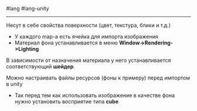 #lang #lang-unity 

---
Несут в себе свойства поверхности (цвет, текстура, блики и т.д.)

- У каждого map-а есть ячейка для импорта изображения
- Материал фона устанавливается в меню **Window->Rendering->Lighting**

В зависимости от назначения материала у него устанавливается соответствующий **шейдер**.

Можно настраивать файлы ресурсов (фоны к примеру) перед импортом в unity
- Так перед тем как использовать изображение в качестве фона нужно установить восприятие типа **cube**